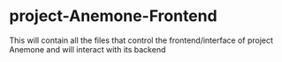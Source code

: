 # project-Anemone-Frontend
This will contain all the files that control the frontend/interface of project Anemone and will interact with its backend
